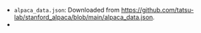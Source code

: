 - `alpaca_data.json`: Downloaded from https://github.com/tatsu-lab/stanford_alpaca/blob/main/alpaca_data.json.
- 